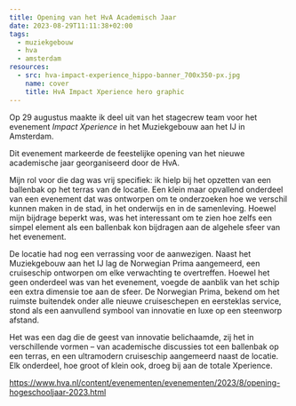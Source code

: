 ```yaml
---
title: Opening van het HvA Academisch Jaar
date: 2023-08-29T11:11:38+02:00
tags:
  - muziekgebouw
  - hva
  - amsterdam
resources:
  - src: hva-impact-experience_hippo-banner_700x350-px.jpg
    name: cover
    title: HvA Impact Xperience hero graphic
---
```

Op 29 augustus maakte ik deel uit van het stagecrew team voor het evenement _Impact Xperience_ in het Muziekgebouw aan het IJ in Amsterdam.
<!--more-->
Dit evenement markeerde de feestelijke opening van het nieuwe academische jaar georganiseerd door de HvA.

Mijn rol voor die dag was vrij specifiek: ik hielp bij het opzetten van een ballenbak op het terras van de locatie. Een klein maar opvallend onderdeel van een evenement dat was ontworpen om te onderzoeken hoe we verschil kunnen maken in de stad, in het onderwijs en in de samenleving. Hoewel mijn bijdrage beperkt was, was het interessant om te zien hoe zelfs een simpel element als een ballenbak kon bijdragen aan de algehele sfeer van het evenement.

De locatie had nog een verrassing voor de aanwezigen. Naast het Muziekgebouw aan het IJ lag de Norwegian Prima aangemeerd, een cruiseschip ontworpen om elke verwachting te overtreffen. Hoewel het geen onderdeel was van het evenement, voegde de aanblik van het schip een extra dimensie toe aan de sfeer. De Norwegian Prima, bekend om het ruimste buitendek onder alle nieuwe cruiseschepen en eersteklas service, stond als een aanvullend symbool van innovatie en luxe op een steenworp afstand.

Het was een dag die de geest van innovatie belichaamde, zij het in verschillende vormen – van academische discussies tot een ballenbak op een terras, en een ultramodern cruiseschip aangemeerd naast de locatie. Elk onderdeel, hoe groot of klein ook, droeg bij aan de totale Xperience.

<https://www.hva.nl/content/evenementen/evenementen/2023/8/opening-hogeschooljaar-2023.html>